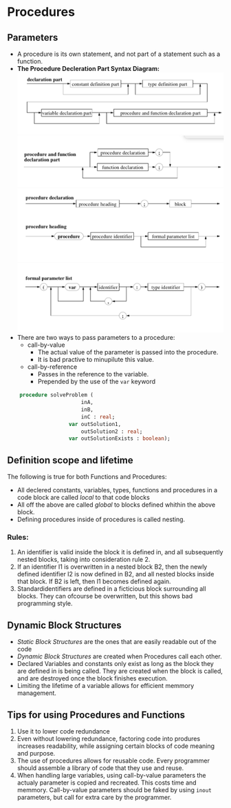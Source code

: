 # Procedures

## Parameters

* A procedure is its own statement, and not part of a statement such as a function.
* **The Procedure Decleration Part Syntax Diagram:**
![The Procedure Declaration Part Syntax Diagram](../img/syntaxdiagram-pascal-procedure-declaration-part.png)
![The Procedure And Function Declaration Syntax Diagram](../img/syntaxdiagram-pascal-procedure-and-function-declaration-part.png)
![The Procedure Declaration Syntax Diagram](../img/syntaxdiagram-pascal-procedure-declaration.png)
![The Procedure Formal Parameter List Syntax Diagram](../img/syntaxdiagram-pascal-procedure-formal-parameter-list.png)
* There are two ways to pass parameters to a procedure:
    * call-by-value
        * The actual value of the parameter is passed into the procedure.
        * It is bad practive to minupilute this value.
    * call-by-reference
        * Passes in the reference to the variable.
        * Prepended by the use of the `var` keyword

````pascal
    procedure solveProblem (
                        inA,
                        inB,
                        inC : real;
                    var outSolution1,
                        outSolution2 : real;
                    var outSolutionExists : boolean);
````

## Definition scope and lifetime

The following is true for both Functions and Procedures:

* All declered constants, variables, types, functions and procedures in a code block are called *local* to that code blocks
* All off the above are called *global* to blocks defined whithin the above block.
* Defining procedures inside of procedures is called nesting.

### Rules:

1. An identifier is valid inside the block it is defined in, and all subsequently nested blocks, taking into consideration rule 2.
2. If an identifier I1 is overwritten in a nested block B2, then the newly defined identifier I2 is now defined in B2, and all nested blocks inside that block. If B2 is left, then I1 becomes defined again.
3. Standardidentifiers are defined in a ficticious block surrounding all blocks. They can ofcourse be overwritten, but this shows bad programming style.


## Dynamic Block Structures

* *Static Block Structures* are the ones that are easily readable out of the code
* *Dynamic Block Structures* are created when Procedures call each other.
* Declared Variables and constants only exist as long as the block they are defined in is being called. They are created when the block is called, and are destroyed once the block finishes execution.
* Limiting the lifetime of a variable allows for efficient memmory management.

## Tips for using Procedures and Functions

1. Use it to lower code redundance
2. Even without lowering redundance, factoring code into produres increases readability, while assigning certain blocks of code meaning and purpose.
3. The use of procedures allows for reusable code. Every programmer should assemble a library of code that they use and reuse.
4. When handling large variables, using call-by-value parameters the actualy parameter is copied and recreated. This costs time and memmory. Call-by-value parameters should be faked by using `inout` parameters, but call for extra care by the programmer.



